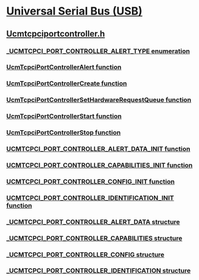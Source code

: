 # [Universal Serial Bus (USB)](../_usbref/index.md)
## [Ucmtcpciportcontroller.h](index.md)
### [_UCMTCPCI_PORT_CONTROLLER_ALERT_TYPE enumeration](../ucmtcpciportcontroller/ne-ucmtcpciportcontroller-_ucmtcpci_port_controller_alert_type.md)
### [UcmTcpciPortControllerAlert function](../ucmtcpciportcontroller/nf-ucmtcpciportcontroller-ucmtcpciportcontrolleralert.md)
### [UcmTcpciPortControllerCreate function](../ucmtcpciportcontroller/nf-ucmtcpciportcontroller-ucmtcpciportcontrollercreate.md)
### [UcmTcpciPortControllerSetHardwareRequestQueue function](../ucmtcpciportcontroller/nf-ucmtcpciportcontroller-ucmtcpciportcontrollersethardwarerequestqueue.md)
### [UcmTcpciPortControllerStart function](../ucmtcpciportcontroller/nf-ucmtcpciportcontroller-ucmtcpciportcontrollerstart.md)
### [UcmTcpciPortControllerStop function](../ucmtcpciportcontroller/nf-ucmtcpciportcontroller-ucmtcpciportcontrollerstop.md)
### [UCMTCPCI_PORT_CONTROLLER_ALERT_DATA_INIT function](../ucmtcpciportcontroller/nf-ucmtcpciportcontroller-ucmtcpci_port_controller_alert_data_init.md)
### [UCMTCPCI_PORT_CONTROLLER_CAPABILITIES_INIT function](../ucmtcpciportcontroller/nf-ucmtcpciportcontroller-ucmtcpci_port_controller_capabilities_init.md)
### [UCMTCPCI_PORT_CONTROLLER_CONFIG_INIT function](../ucmtcpciportcontroller/nf-ucmtcpciportcontroller-ucmtcpci_port_controller_config_init.md)
### [UCMTCPCI_PORT_CONTROLLER_IDENTIFICATION_INIT function](../ucmtcpciportcontroller/nf-ucmtcpciportcontroller-ucmtcpci_port_controller_identification_init.md)
### [_UCMTCPCI_PORT_CONTROLLER_ALERT_DATA structure](../ucmtcpciportcontroller/ns-ucmtcpciportcontroller-_ucmtcpci_port_controller_alert_data.md)
### [_UCMTCPCI_PORT_CONTROLLER_CAPABILITIES structure](../ucmtcpciportcontroller/ns-ucmtcpciportcontroller-_ucmtcpci_port_controller_capabilities.md)
### [_UCMTCPCI_PORT_CONTROLLER_CONFIG structure](../ucmtcpciportcontroller/ns-ucmtcpciportcontroller-_ucmtcpci_port_controller_config.md)
### [_UCMTCPCI_PORT_CONTROLLER_IDENTIFICATION structure](../ucmtcpciportcontroller/ns-ucmtcpciportcontroller-_ucmtcpci_port_controller_identification.md)
